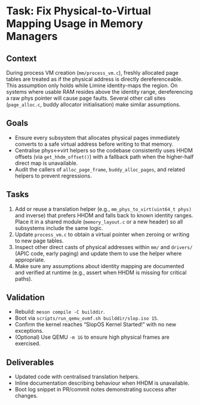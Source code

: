 # Task: Fix Physical-to-Virtual Mapping Usage in Memory Managers

## Context
During process VM creation (`mm/process_vm.c`), freshly allocated page tables are treated as if the physical address is directly dereferenceable. This assumption only holds while Limine identity-maps the region. On systems where usable RAM resides above the identity range, dereferencing a raw phys pointer will cause page faults. Several other call sites (`page_alloc.c`, buddy allocator initialisation) make similar assumptions.

## Goals
- Ensure every subsystem that allocates physical pages immediately converts to a safe virtual address before writing to that memory.
- Centralise phys↔virt helpers so the codebase consistently uses HHDM offsets (via `get_hhdm_offset()`) with a fallback path when the higher-half direct map is unavailable.
- Audit the callers of `alloc_page_frame`, `buddy_alloc_pages`, and related helpers to prevent regressions.

## Tasks
1. Add or reuse a translation helper (e.g., `mm_phys_to_virt(uint64_t phys)` and inverse) that prefers HHDM and falls back to known identity ranges. Place it in a shared module (`memory_layout.c` or a new header) so all subsystems include the same logic.
2. Update `process_vm.c` to obtain a virtual pointer when zeroing or writing to new page tables.
3. Inspect other direct casts of physical addresses within `mm/` and `drivers/` (APIC code, early paging) and update them to use the helper where appropriate.
4. Make sure any assumptions about identity mapping are documented and verified at runtime (e.g., assert when HHDM is missing for critical paths).

## Validation
- Rebuild: `meson compile -C builddir`.
- Boot via `scripts/run_qemu_ovmf.sh builddir/slop.iso 15`.
- Confirm the kernel reaches “SlopOS Kernel Started!” with no new exceptions.
- (Optional) Use QEMU `-m 1G` to ensure high physical frames are exercised.

## Deliverables
- Updated code with centralised translation helpers.
- Inline documentation describing behaviour when HHDM is unavailable.
- Boot log snippet in PR/commit notes demonstrating success after changes.
